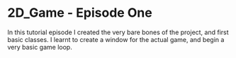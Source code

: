 # 2D_Game - Episode One

In this tutorial episode I created the very bare bones of the project, and first basic classes. I learnt to create a window for the actual game, and begin a very basic game loop.

